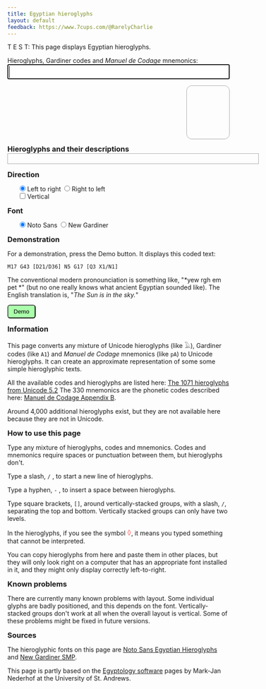 ```yaml
---
title: Egyptian hieroglyphs
layout: default
feedback: https://www.7cups.com/@RarelyCharlie
---
```

T E S T: This page displays Egyptian hieroglyphs.
<script src="/assets/hieromap.js"></script>
<style>
@import url(//fonts.googleapis.com/earlyaccess/notosansegyptianhieroglyphs.css);
@font-face {
  font-family: 'NewGardiner';
  font-style: normal;
  font-weight: 400;
  src: url(/assets/NewGardinerSMP.ttf) format('truetype');
	}
input {margin: 0;}
#latin {font-size: 24px; width: 100%;}
#egypt {font-family: 'Noto Sans Egyptian Hieroglyphs';
	font-size: 72px; line-height: 120px;
	overflow-wrap: break-word;
	border: 1px solid #aaa; margin: 0;
	border-radius: 12px; padding: 0 12px;
	min-height: 120px; min-width: 1em;
	float: right; margin-bottom: 12px;
	transform: scaleX(-1);
	writing-mode: vertical-rl;}
#egypt+* {clear: both;}
span {position: relative; display: inline-block; margin: 0; padding: 0;}
span.top, span.bot {text-align: center;}
del {color: #f88; text-decoration: none;}
.indent {margin-left: 2em;}
.warning {color: #a00;}
#english {min-height: 1em; width: 40em; border: 1px solid #aaa; padding: 4px;
	max-height: 6.5em; overflow-y: auto; margin: 0 0 1em 0;}
hr {margin: 2px 0;}
h3 {margin: 0;}
#demo {padding: 6px 12px; border-radius: 6px; background: #afa;}
canvas {width: 120px; height: 200px; position: absolute; top: -220px;
	font-size: 72px; font-family: 'Noto Sans Egyptian Hieroglyphs';}
</style>

<p><label for="latin">Hieroglyphs, Gardiner codes and <em>Manuel de Codage</em> mnemonics:</label><br/>
<input type="text" id="latin" autofocus autocomplete="off" autocorrect="off" autocapitalize="off" spellcheck="false"/></p>

<div id="egypt"></div>

### Hieroglyphs and their descriptions
<div id="english"></div>

### Direction
<p class="indent">
<label for="dirltr"><input type="radio" id="dirltr" name="dir" onclick="flip(false)" checked> Left to right</label>&nbsp;
<label for="dirrtl"><input type="radio" id="dirrtl" name="dir" onclick="flip(true)"> Right to left</label><br/>
<label for="dirvert"><input type="checkbox" id="dirvert" name="dirvert" onclick="vert(this)"> Vertical</label>
</p>

### Font
<p class="indent">
<label for="fontn"><input type="radio" id="fontn" name="font" checked onclick="font(true)"> Noto Sans</label>&nbsp;
<label for="fontg"><input type="radio" id="fontg" name="font" onclick="font(false)"> New Gardiner</label>
</p>

### Demonstration
For a demonstration, press the Demo button. It displays this coded text:

`M17 G43 [D21/D36] N5 G17 [Q3 X1/N1]`

The conventional modern pronounciation is something like, "*yew rgh em pet *" (but no one really knows what ancient Egyptian sounded like). The English translation is, "*The Sun is in the sky.*"

<button id="demo" onclick="demo()">Demo</button>

### Information
This page converts any mixture of Unicode hieroglyphs (like 𓄿), Gardiner codes (like `A1`) and <em>Manuel de Codage</em> mnemonics (like `pA`) to Unicode hieroglyphs. It can create an approximate representation of some some simple hieroglyphic texts.

All the available codes and hieroglyphs are listed here: [The 1071 hieroglyphs from Unicode 5.2](https://mjn.host.cs.st-andrews.ac.uk/egyptian/unicode/tablemain.html) The 330 mnemonics are the phonetic codes described here: [Manuel de Codage Appendix B](http://www.catchpenny.org/codage/#app2).

Around 4,000 additional hieroglyphs exist, but they are not available here because they are not in Unicode.

### How to use this page
Type any mixture of hieroglyphs, codes and mnemonics. Codes and mnemonics require spaces or punctuation between them, but hieroglyphs don't.

Type a slash, `/` , to start a new line of hieroglyphs.

Type a hyphen, `-` , to insert a space between hieroglyphs.

Type square brackets, `[]`, around vertically-stacked groups, with a slash, `/`, separating the top and bottom. Vertically stacked groups can only have two levels.

In the hieroglyphs, if you see the symbol <big><del>&#9674;</del></big>, it means you typed something that cannot be interpreted.

You can copy hieroglyphs from here and paste them in other places, but they will only look right on a computer that has an appropriate font installed in it, and they might only display correctly left-to-right.

### Known problems
There are currently many known problems with layout. Some individual glyphs are badly positioned, and this depends on the font. Vertically-stacked groups don't work at all when the overall layout is vertical. Some of these problems might be fixed in future versions.

### Sources
The hieroglyphic fonts on this page are [Noto Sans Egyptian Hieroglyphs](https://www.google.com/get/noto/#sans-egyp) and [New Gardiner SMP](https://mjn.host.cs.st-andrews.ac.uk/egyptian/fonts/newgardiner.html).

This page is partly based on the [Egyptology software](https://mjn.host.cs.st-andrews.ac.uk/egyptian/) pages by Mark-Jan Nederhof at the University of St. Andrews.

<script>
latin = document.getElementById('latin')
warning = document.getElementById('warning')
english = document.getElementById('english')
pending = null
egypt = '' // eventual output
topoffset = 0 // font-dependent

convert = function () { // this is the converter!
	input = latin.value.replace(/([-\/\[\]\(\)])/g, '$1 ')
	egypt = '', e = ''
	var cc = input.split(/(?=[ -\/\[\]\(\)])/)
	level = 0 // 0 = normal, 1 = bottom, 2 = middle, 3 = top
	for (let c of cc) {
		c = c.trim()
		switch (c) {
			case '': continue
			case '[': // switch to top
				addspan(level = 3)
				break
			case ']': // switch to normal
				addspan(level = 0)
				break
			case '/':
				if (level == 3) addspan(level = 1) // switch to bottom
				else egypt += '<br/>'
				break
			case '-':
				egypt += '&nbsp;'
				break
			default:
				if (c in mnemmap) c = mnemmap[c]
				var i = codemap.indexOf(c)
				if (i >= 0) {
					let g = String.fromCodePoint(77824 + i)
					if (level == 0) egypt += '<span class="base">' + g + '</span>'
					else egypt += g
					if (e) e += '<br/>'
					e += (level > 0? '| &nbsp;' : '') + getdesc(c, true)
					}
				else {
					egypt += '<del>\u25ca</del>'
					if (e) e += '<br/>'
					e += (level > 0? '| &nbsp;' : '') + '<span class="warning">' + p + ' — unknown</span>'
					}				
			}

		}
		
	document.getElementById('egypt').innerHTML = egypt
	stack()
	
	english.innerHTML = e
	english.scrollTop = english.scrollHeight
	}
	
addspan = function (level) {
	switch (level) {
		case 3:
			egypt += '<span class="stack"><span class="top">'
			break
		case 2:
			egypt += '</span><span class="mid">'
			break
		case 1:
			egypt += '</span><span class="bot">'
			break
		case 0:
			egypt += '</span></span>'
			break			
		}
	}
	
stack = function () {
	var ss = document.getElementsByClassName('stack')
	for (let s of ss) {
		let s0 = s.firstElementChild, s1 = s.lastElementChild
		let w = Math.max(s0.offsetWidth, s1.offsetWidth)
		s0.style.position = 'absolute'
		s0.style.top = '-' + topoffset + 'px'
		s.style.width = s0.style.width = s1.style.width = w + 'px'
		}
	}

addEventListener('keyup', () => {
	if (pending) clearTimeout(pending)
	pending = setTimeout(convert, 600)
	})

flip = function (rtl) {
	var s = document.getElementById('egypt').style
	s.float = rtl? 'right' : 'left'
	s.transform = rtl? 'scaleX(-1)' : 'none'
	}
flip(false)

vert = function (box) {
	document.getElementById('egypt').style.writingMode = box.checked? 'vertical-rl' : 'initial'
	}
vert({checked: false})
	
font = function (noto) {
	var s = document.getElementById('egypt').style
	s.fontFamily = noto? 'Noto Sans Egyptian Hieroglyphs' : 'NewGardiner'
	s.letterSpacing = noto? '0' : '6px'
	topoffset = noto? 48 : 34
	stack()
	}
font(true)
	
getdesc = function (p, sentence) {
	var t = descmap[p]
	if (t.indexOf('[') >= 0) {
		var ff = t.split('['), t = ''
		ff.forEach(f => {
			if (f.indexOf(']') > 0) {
				var p = f.replace(/\].*/, '')
				var r = f.replace(/.+]/, '')
				t += getdesc(p, false) + ' (' + p + ') ' + r
				}
			else t += f
			})
		}
	if (sentence) t = p + ': ' + t.charAt(0).toUpperCase() + t.substr(1)
	return t
	}

demo = function () {
	flip(true), document.getElementById('dirrtl').checked = true
	vert(false), document.getElementById('dirvert').checked = false
	font(false), document.getElementById('fontg').checked = true
	latin.value = 'M17 G43 [D21/D36] N5 G17 [Q3 X1/N1]'
	convert()
	}

metrics = function (char) {
	var width = 120, height = 200, canvas = document.getElementById('canvas')
	canvas.width = width, canvas.height = height

	var ctx = canvas.getContext('2d')
	ctx.save()
	ctx.font = '72px "Noto Sans Egyptian Hieroglyphs"'
	ctx.clearRect(0, 0, width, height)
	ctx.fillText(char, 20, 150)
	ctx.restore()

	var data = ctx.getImageData(0, 0, width, height).data
	var y0 = false, y1 = false
	for (let y = 0; y < height; ++y)
		for (let x = 0; (x < width) && (!y1); ++x) if (data[dataindex(x,y,width,height)] != 0) y1 = y
	for (let y = height - 1; y >= 0; --y)
		for(let x = width - 1; (x >= 0) && (!y0); --x) if (data[dataindex(x, y, width, height)] != 0) y0 = y

  return ({base: 150 - y0, height: y0 - y1})
  }

dataindex = (x, y, width, height) => width * 4 * y + 4 * x + 3  
</script>
<canvas id="canvas"></canvas>
